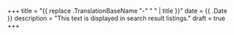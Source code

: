 +++
title = "{{ replace .TranslationBaseName "-" " " | title }}"
date = {{ .Date }}
description = "This text is displayed in search result listings."
draft = true
+++
